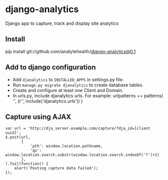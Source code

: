 django-analytics
================

Django app to capture, track and display site analytics

Install
-------
pip install git://github.com/analytehealth/django-analytics@0.1

Add to django configuration
---------------------------
* Add `djanalytics` to `INSTALLED_APPS` in settings.py file.
* Run `manage.py migrate djanalytics` to create database tables.
* Create and configure at least one Client and Domain.
* In urls.py, include djanalytics urls. For example:
    urlpatterns += patterns(
        '',
        (r'', include('djanalytics.urls'))
    )

Capture using AJAX
------------------

    var url = 'http://dja_server.example.com/capture/?dja_id=[client uuid]';
    $.post(url,
           {
               'pth': window.location.pathname,
               'qs': window.location.search.substr(window.location.search.indexOf('?')+1)
           },
    ).fail(function() {
        alert('Posting capture data failed');
    });
